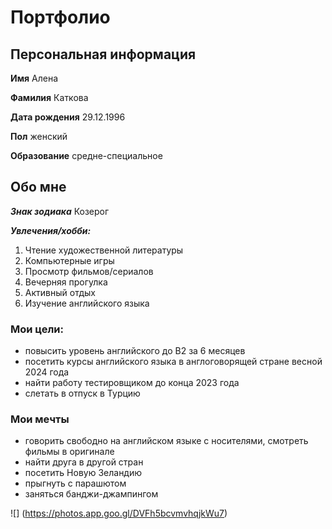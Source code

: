 # Портфолио

## Персональная информация

**Имя**     Алена

**Фамилия**   Каткова

**Дата рождения**   29.12.1996

**Пол**  женский

**Образование**  средне-специальное

## Обо мне
***Знак зодиака*** Козерог

***Увлечения/хобби:***
1. Чтение художественной литературы
2. Компьютерные игры
3. Просмотр фильмов/сериалов
4. Вечерняя прогулка
5. Активный отдых
6. Изучение английского языка

### Мои цели:
- повысить уровень английского до В2 за 6 месяцев
- посетить курсы английского языка в англоговорящей стране весной 2024 года
- найти работу тестировщиком до конца 2023 года
- слетать в отпуск в Турцию
  
### Мои мечты
- говорить свободно на английском языке с носителями, смотреть фильмы в оригинале
- найти друга в другой стран
- посетить Новую Зеландию
- прыгнуть с парашютом
- заняться банджи-джампингом
  
![]
(https://photos.app.goo.gl/DVFh5bcvmvhqjkWu7) 

